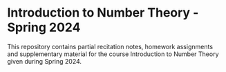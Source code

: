 # Introduction to Number Theory - Spring 2024

This repository contains partial recitation notes, homework assignments and supplementary material for the course Introduction to Number Theory given during Spring 2024.
